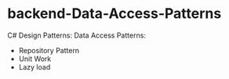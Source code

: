 # backend-Data-Access-Patterns
C# Design Patterns: Data Access Patterns:
- Repository Pattern
- Unit Work
- Lazy load
